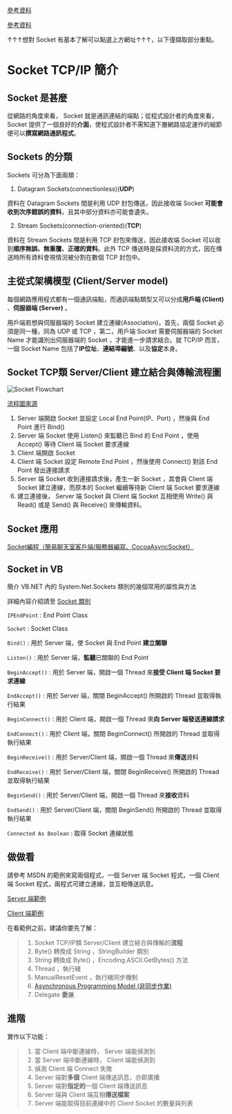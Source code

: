 [參考資料](http://wmnlab.ee.ntu.edu.tw/nmlab/exp1_socket.html "台灣大學 電機工程系 網路與多媒體實驗 - Socket Programming")

[參考資料](https://zh.wikipedia.org/wiki/Berkeley%E5%A5%97%E6%8E%A5%E5%AD%97 "Berkeley通訊端")

↑↑↑想對 Socket 有基本了解可以點選上方網址↑↑↑，以下僅擷取部分重點。

# Socket TCP/IP 簡介

## Socket 是甚麼

從網路的角度來看， Socket 就是通訊連結的端點；從程式設計者的角度來看，Socket 提供了一個良好的**介面**，使程式設計者不需知道下層網路協定運作的細節便可以**撰寫網路通訊程式**。

## Sockets 的分類

Sockets 可分為下面兩類：

1. Datagram Sockets(connectionless)(**UDP**)

資料在 Datagram Sockets 間是利用 UDP 封包傳送，因此接收端 Socket **可能會收到次序錯誤的資料**，且其中部分資料亦可能會遺失。

2. Stream Sockets(connection-oriented)(**TCP**)

資料在 Stream Sockets 間是利用 TCP 封包來傳送，因此接收端 Socket 可以收到**順序無誤、無重覆、正確的資料**。此外 TCP 傳送時是採資料流的方式，因在傳送時所有資料會視情況被分割在數個 TCP 封包中。

## 主從式架構模型 (Client/Server model)

每個網路應用程式都有一個通訊端點，而通訊端點類型又可以分成**用戶端 (Client)** 、**伺服器端 (Server)** 。

用戶端若想與伺服器端的 Socket 建立連線(Association)，首先，兩個 Socket 必須是同一種，同為 UDP 或 TCP ，第二，用戶端 Socket 需要伺服器端的 Socket Name 才能識別出伺服器端的 Socket ，才能進一步請求結合。就 TCP/IP 而言，一個 Socket Name 包括了**IP位址**、**連結埠編號**、以及**協定**本身。

## Socket TCP類 Server/Client 建立結合與傳輸流程圖

![Socket Flowchart](http://www.itread01.com/uploads/images/20161016/1476619886-9596.jpg "Socket 流程圖")

[流程圖來源](http://www.itread01.com/articles/1476619887.html "Socket編程（簡易聊天室客戶端/服務器編寫、CocoaAsyncSocket）")

1. Server 端開啟 Socket 並設定 Local End Point(IP、Port) ，然後與 End Point 進行 Bind()
2. Server 端 Socket 使用 Listen() 來監聽已 Bind 的 End Point ，使用 Accept() 等待 Client 端 Socket 要求連線
3. Client 端開啟 Socket
4. Client 端 Socket 設定 Remote End Point ，然後使用 Connect() 對該 End Point 發出連接請求
5. Server 端 Socket 收到連接請求後，產生一新 Socket ，其會與 Client 端 Socket 建立連線，而原本的 Socket 繼續等待新 Client 端 Socket 要求連線
6. 建立連接後， Server 端 Socket 與 Client 端 Socket 互相使用 Write() 與 Read() 或是 Send() 與 Receive() 來傳輸資料。

## Socket 應用

[Socket編程（簡易聊天室客戶端/服務器編寫、CocoaAsyncSocket）](http://www.itread01.com/articles/1476619887.html "Socket編程（簡易聊天室客戶端/服務器編寫、CocoaAsyncSocket）")

## Socket in VB

簡介 VB.NET 內的 System.Net.Sockets 類別的幾個常用的屬性與方法

詳細內容介紹請至 [Socket 類別](https://msdn.microsoft.com/zh-tw/library/system.net.sockets.socket(v=vs.110).aspx "System.Net.Sockets")

`IPEndPoint` : End Point Class

`Socket` : Socket Class

`Bind()` : 用於 Server 端，使 Socket 與 End Point **建立關聯**

`Listen()` : 用於 Server 端，**監聽**已關聯的 End Point

`BeginAccept()` : 用於 Server 端，開啟一個 Thread 來**接受 Client 端 Socket 要求連線**

`EndAccept()` : 用於 Server 端，關閉 BeginAccept() 所開啟的 Thread 並取得執行結果

`BeginConnect()` : 用於 Client 端，開啟一個 Thread 來**向 Server 端發送連線請求**

`EndConnect()` : 用於 Client 端，關閉 BeginConnect() 所開啟的 Thread 並取得執行結果

`BeginReceive()` : 用於 Server/Client 端，開啟一個 Thread 來**傳送**資料

`EndReceive()` : 用於 Server/Client 端，關閉 BeginReceive() 所開啟的 Thread 並取得執行結果

`BeginSend()` : 用於 Server/Client 端，開啟一個 Thread 來**接收**資料

`EndSend()` : 用於 Server/Client 端，關閉 BeginSend() 所開啟的 Thread 並取得執行結果

`Connected As Boolean` : 取得 Socket 連線狀態

## 做做看

請參考 MSDN 的範例來寫兩個程式，一個 Server 端 Socket 程式，一個 Client 端 Socket 程式，兩程式可建立連線，並互相傳送訊息。

[Server 端範例](https://msdn.microsoft.com/zh-tw/library/fx6588te(v=vs.110).aspx "非同步伺服器通訊端範例")

[Client 端範例](https://msdn.microsoft.com/zh-tw/library/bew39x2a(v=vs.110).aspx "非同步用戶端通訊端範例")

在看範例之前，建議你要先了解：
>1. Socket TCP/IP類 Server/Client 建立結合與傳輸的**流程**
>2. Byte() 轉換成 String ，StringBuilder 類別
>3. String 轉換成 Byte() ，Encoding.ASCII.GetBytes() 方法
>4. Thread ，執行緒
>5. ManualResetEvent ，執行緒同步機制
>6. [Asynchronous Programming Model (非同步作業)](https://msdn.microsoft.com/zh-tw/library/ms228963(v=vs.110).aspx "非同步作業")
>7. Delegate **委派**

## 進階

實作以下功能：

>1. 當 Client 端中斷連線時， Server 端能偵測到
>2. 當 Server 端中斷連線時， Client 端能偵測到
>3. 偵測 Client 端 Connect 失敗
>4. Server 端對**多個** Client 端傳送訊息，亦即廣播
>5. Server 端對**指定的**一個 Client 端傳送訊息
>6. Server 端與 Client 端互相**傳送檔案**
>7. Server 端能取得目前連線中的 Client Socket 的數量與列表
